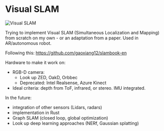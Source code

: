 # Visual SLAM

![Visual SLAM](https://www.edge-ai-vision.com/wp-content/uploads/2017/04/stairway_SLAM_Model.jpg)

Trying to implement Visual SLAM (Simultaneous Localization and Mapping) from scratch on my own - or an adaptation from a paper. Used in AR/autonomous robot.

Following this: https://github.com/gaoxiang12/slambook-en

Hardware to make it work on:
- RGB-D camera:
    - Look up ZED, OakD, Orbbec
    - Deprecated: Intel Realsense, Azure Kinect
- Ideal criteria: depth from ToF, infrared, or stereo. IMU integrated.

In the future:
- integration of other sensors (Lidars, radars)
- implementation in Rust
- Graph SLAM (closed loop, global optimization)
- Look up deep learning approaches (NERf, Gaussian splatting)